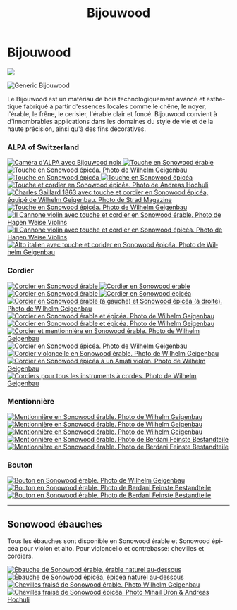 ﻿---
lang: fr
title: 'Bijouwood'
order: 3
---


<div class="full-width-kenburns">
<div class="wrap-bg-image">

# Bijouwood

![](/assets/images/arrow-d-white.svg)

</div>
<img srcset="/assets/images/bijouwood/Bijouwood_Titelbild.jpg"
     src="/assets/images/bijouwood/Bijouwood_Titelbild.jpg" alt="Generic Bijouwood">
</div>

<div class="full-width-grey">
<div class="wrap">

Le Bijouwood est un matériau de bois technologiquement avancé et esthétique fabriqué à partir d'essences locales comme le chêne, le noyer, l'érable, le frêne, le cerisier, l'érable clair et foncé. Bijouwood convient à d'innombrables applications dans les domaines du style de vie et de la haute précision, ainsi qu'à des fins décoratives.

</div>
</div>

<div class="full-width">
<div class="wrap">

### ALPA of Switzerland

<div class="picturegallery">
  <a href="/assets/images/bijouwood/ALPA1.jpg">
    <img src="/assets/images/bijouwood/ALPA1.jpg" alt="Caméra d'ALPA avec Bijouwood noix">
  </a>
  <a href="/assets/images/strings/sonowood_fingerboard_maple2.jpg">
    <img src="/assets/images/strings/sonowood_fingerboard_maple2_thumb.jpg" alt="Touche en Sonowood érable">
  </a>
  <a href="/assets/images/strings/sonowood_fingerboard_spruce1.jpg">
    <img src="/assets/images/strings/sonowood_fingerboard_spruce1_thumb.jpg" alt="Touche en Sonowood épicéa. Photo de Wilhelm Geigenbau">
  </a>
  <a href="/assets/images/strings/sonowood_fingerboard_spruce4.jpg">
    <img src="/assets/images/strings/sonowood_fingerboard_spruce4_thumb.jpg" alt="Touche en Sonowood épicéa">
  </a>
  <a href="/assets/images/strings/sonowood_fingerboard_spruce3.jpg">
    <img src="/assets/images/strings/sonowood_fingerboard_spruce3_thumb.jpg" alt="Touche en Sonowood épicéa">
  </a>
  <a href="/assets/images/strings/sonowood_fingerboard_spruce_hochuli.jpg">
    <img src="/assets/images/strings/sonowood_fingerboard_spruce_hochuli.jpg" alt="Touche et cordier en Sonowood épicéa. Photo de Andreas Hochuli">
  </a>
  <a href="/assets/images/strings/sonowood_fingerboard_spruce_gaillard.JPG">
    <img src="/assets/images/strings/sonowood_fingerboard_spruce_gaillard.JPG" alt="Charles Gaillard 1863 avec touche et cordier en Sonowood épicéa, équipé de Wilhelm Geigenbau. Photo de Strad Magazine">
  </a>
  <a href="/assets/images/strings/sonowood_fingerboard_spruce_wilhelm.jpg">
    <img src="/assets/images/strings/sonowood_fingerboard_spruce_wilhelm.jpg" alt="Touche en Sonowood épicéa. Photo de Wilhelm Geigenbau">
  </a>
  <a href="/assets/images/strings/sonowood_hagenweiseahorn.JPG">
    <img src="/assets/images/strings/sonowood_hagenweiseahorn.JPG" alt="Il Cannone violin avec touche et cordier en Sonowood érable. Photo de Hagen Weise Violins">
  </a>
  <a href="/assets/images/strings/sonowood_hagenweisefichte.jpg">
    <img src="/assets/images/strings/sonowood_hagenweisefichte.jpg" alt="Il Cannone violin avec touche et cordier en Sonowood épicéa. Photo de Hagen Weise Violins">
  </a>
  <a href="/assets/images/strings/sonowood_fingerboard_spruce_viola.jpg">
    <img src="/assets/images/strings/sonowood_fingerboard_spruce_viola.jpg" alt="Alto italien avec touche et corider en Sonowood épicéa. Photo de Wilhelm Geigenbau">
  </a>
</div>

### Cordier

<div class="picturegallery">
  <a href="/assets/images/strings/sonowood_tailpiece_maple2.jpg">
    <img src="/assets/images/strings/sonowood_tailpiece_maple2_thumb.jpg" alt="Cordier en Sonowood érable">
  </a>
  <a href="/assets/images/strings/sonowood_tailpiece_maple3.jpg">
    <img src="/assets/images/strings/sonowood_tailpiece_maple3_thumb.jpg" alt="Cordier en Sonowood érable">
  </a>
  <a href="/assets/images/strings/sonowood_tailpiece_maple4.jpg">
    <img src="/assets/images/strings/sonowood_tailpiece_maple4_thumb.jpg" alt="Cordier en Sonowood érable">
  </a>
  <a href="/assets/images/strings/sonowood_tailpiece_spruce2.jpg">
    <img src="/assets/images/strings/sonowood_tailpiece_spruce2_thumb.jpg" alt="Cordier en Sonowood épicéa">
  </a>   
  <a href="/assets/images/strings/sonowood_tailpiece.jpg">
    <img src="/assets/images/strings/sonowood_tailpiece.jpg" alt="Cordier en Sonowood érable (à gauche) et Sonowood épicéa (à droite). Photo de Wilhelm Geigenbau">
  </a>   
  <a href="/assets/images/strings/sonowood_tailpiece_spruce_auslage.JPG">
    <img src="/assets/images/strings/sonowood_tailpiece_spruce_auslage.JPG" alt="Cordier en Sonowood érable et épicéa. Photo de Wilhelm Geigenbau">
  </a>  
  <a href="/assets/images/strings/sonowood_tailpiece_spruce_kranz.JPG">
    <img src="/assets/images/strings/sonowood_tailpiece_spruce_kranz.JPG" alt="Cordier en Sonowood érable et épicéa. Photo de Wilhelm Geigenbau">
  </a>
  <a href="/assets/images/strings/sonowood_tailpiece_maple1.jpg">
    <img src="/assets/images/strings/sonowood_tailpiece_maple1_thumb.jpg" alt="Cordier et mentionnière en Sonowood érable. Photo de Wilhelm Geigenbau">
  </a>
  <a href="/assets/images/strings/sonowood_tailpiece_spruce1.jpg">
    <img src="/assets/images/strings/sonowood_tailpiece_spruce1_thumb.jpg" alt="Cordier en Sonowood épicéa. Photo de Wilhelm Geigenbau">
  </a>
  <a href="/assets/images/strings/sonowood_tailpiece_maple_cello.JPG">
    <img src="/assets/images/strings/sonowood_tailpiece_maple_cello.JPG" alt="Cordier violoncelle en Sonowood érable. Photo de Wilhelm Geigenbau">
  </a>   
  <a href="/assets/images/strings/sonowood_tailpiece_spruce_amati.jpg">
    <img src="/assets/images/strings/sonowood_tailpiece_spruce_amati.jpg" alt="Cordier en Sonowood épicéa à un Amati violon. Photo de Wilhelm Geigenbau">
  </a>
  <a href="/assets/images/strings/sonowood_tailpiece_sizes.jpg">
    <img src="/assets/images/strings/sonowood_tailpiece_sizes.jpg" alt="Cordiers pour tous les instruments à cordes. Photo de Wilhelm Geigenbau">
  </a>    
</div>

### Mentionnière

<div class="picturegallery">
  <a href="/assets/images/strings/sonowood_chinrest_maple1.jpg">
    <img src="/assets/images/strings/sonowood_chinrest_maple1_thumb.jpg" alt="Mentionnière en Sonowood érable. Photo de Wilhelm Geigenbau">
  </a>
  <a href="/assets/images/strings/sonowood_chinrest_maple2.jpg">
    <img src="/assets/images/strings/sonowood_chinrest_maple2_thumb.jpg" alt="Mentionnière en Sonowood érable. Photo de Wilhelm Geigenbau">
  </a>
  <a href="/assets/images/strings/sonowood_chinrest_maple3.jpg">
    <img src="/assets/images/strings/sonowood_chinrest_maple3_thumb.jpg" alt="Mentionnière en Sonowood érable. Photo de Wilhelm Geigenbau">
  </a>
  <a href="/assets/images/strings/sonowood_chinrest_maple4.jpg">
    <img src="/assets/images/strings/sonowood_chinrest_maple4.jpg" alt="Mentionnière en Sonowood érable. Photo de Berdani Feinste Bestandteile">
  </a>
  <a href="/assets/images/strings/sonowood_chinrest_maple5.jpg">
    <img src="/assets/images/strings/sonowood_chinrest_maple5.jpg" alt="Mentionnière en Sonowood érable. Photo de Berdani Feinste Bestandteile">
  </a>
</div>

### Bouton

<div class="picturegallery">
  <a href="/assets/images/strings/sonowood_endbutton_maple1.jpg">
    <img src="/assets/images/strings/sonowood_endbutton_maple1_thumb.jpg" alt="Bouton en Sonowood érable. Photo de Wilhelm Geigenbau">
  </a>
  <a href="/assets/images/strings/sonowood_endbutton_maple2.jpg">
    <img src="/assets/images/strings/sonowood_endbutton_maple2.jpg" alt="Bouton en Sonowood érable. Photo de Berdani Feinste Bestandteile">
  </a>
  <a href="/assets/images/strings/sonowood_endbutton_maple3.jpg">
    <img src="/assets/images/strings/sonowood_endbutton_maple3.jpg" alt="Bouton en Sonowood érable. Photo de Berdani Feinste Bestandteile">
  </a>
</div>

---

## Sonowood ébauches
Tous les ébauches sont disponible en Sonowood érable et Sonowood épicéa pour violon et alto. Pour violoncello et contrebasse: chevilles et cordiers.

<div class="picturegallery">
  <a href="/assets/images/strings/sonowood_timber_ahorn.jpg">
    <img src="/assets/images/strings/sonowood_timber_ahorn_thumb.jpg" alt="Ébauche de Sonowood érable, érable naturel au-dessous">
  </a>
  <a href="/assets/images/strings/sonowood_timber_spruce.jpg">
    <img src="/assets/images/strings/sonowood_timber_spruce_thumb.jpg" alt="Ébauche de Sonowood épicéa, épicéa naturel au-dessous">
  </a>
  <a href="/assets/images/strings/sonowood_pegs_maple1.jpg">
    <img src="/assets/images/strings/sonowood_pegs_maple1_thumb.jpg" alt="Chevilles fraisé de Sonowood érable. Photo Wilhelm Geigenbau">
  </a>
  <a href="/assets/images/strings/sonowood_pegs_spruce1.jpg">
    <img src="/assets/images/strings/sonowood_pegs_spruce1_thumb.jpg" alt="Chevilles fraisé de Sonowood épicéa. Photo Mihail Dron & Andreas Hochuli">
  </a>  
</div>

</div>
</div>
